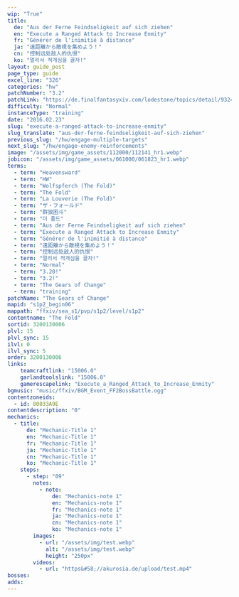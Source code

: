 ```yaml
---
wip: "True"
title:
  de: "Aus der Ferne Feindseligkeit auf sich ziehen"
  en: "Execute a Ranged Attack to Increase Enmity"
  fr: "Générer de l'inimitié à distance"
  ja: "遠距離から敵視を集めよう！"
  cn: "控制远处敌人的仇恨"
  ko: "멀리서 적개심을 끌자!"
layout: guide_post
page_type: guide
excel_line: "326"
categories: "hw"
patchNumber: "3.2"
patchLink: "https://de.finalfantasyxiv.com/lodestone/topics/detail/93245d34c33358787d1ff90333c4435c65ac6ee5"
difficulty: "Normal"
instanceType: "training"
date: "2016.02.23"
slug: "execute-a-ranged-attack-to-increase-enmity"
slug_translate: "aus-der-ferne-feindseligkeit-auf-sich-ziehen"
previous_slug: "/hw/engage-multiple-targets"
next_slug: "/hw/engage-enemy-reinforcements"
image: "/assets/img/game_assets/112000/112141_hr1.webp"
jobicon: "/assets/img/game_assets/061000/061823_hr1.webp"
terms:
  - term: "Heavensward"
  - term: "HW"
  - term: "Wolfspferch (The Fold)"
  - term: "The Fold"
  - term: "La Louverie (The Fold)"
  - term: "ザ・フォールド"
  - term: "群狼困斗"
  - term: "더 폴드"
  - term: "Aus der Ferne Feindseligkeit auf sich ziehen"
  - term: "Execute a Ranged Attack to Increase Enmity"
  - term: "Générer de l'inimitié à distance"
  - term: "遠距離から敵視を集めよう！"
  - term: "控制远处敌人的仇恨"
  - term: "멀리서 적개심을 끌자!"
  - term: "Normal"
  - term: "3.20!"
  - term: "3.2!"
  - term: "The Gears of Change"
  - term: "training"
patchName: "The Gears of Change"
mapid: "s1p2_begin06"
mappath: "ffxiv/sea_s1/pvp/s1p2/level/s1p2"
contentname: "The Fold"
sortid: 3200130006
plvl: 15
plvl_sync: 15
ilvl: 0
ilvl_sync: 5
order: 3200130006
links:
    teamcraftlink: "15006.0"
    garlandtoolslink: "15006.0"
    gamerescapelink: "Execute_a_Ranged_Attack_to_Increase_Enmity"
bgmusic: "music/ffxiv/BGM_Event_FF2BossBattle.ogg"
contentzoneids:
  - id: 80033A9E
contentdescription: "0"
mechanics:
  - title:
      de: "Mechanic-Title 1"
      en: "Mechanic-Title 1"
      fr: "Mechanic-Title 1"
      ja: "Mechanic-Title 1"
      cn: "Mechanic-Title 1"
      ko: "Mechanic-Title 1"
    steps:
      - step: "09"
        notes:
          - note:
              de: "Mechanics-note 1"
              en: "Mechanics-note 1"
              fr: "Mechanics-note 1"
              ja: "Mechanics-note 1"
              cn: "Mechanics-note 1"
              ko: "Mechanics-note 1"
        images:
          - url: "/assets/img/test.webp"
            alt: "/assets/img/test.webp"
            height: "250px"
        videos:
          - url: "https&#58;//akurosia.de/upload/test.mp4"
bosses:
adds:
---
```

